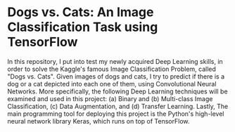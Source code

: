 # Dogs vs. Cats: An Image Classification Task using TensorFlow

In this repository, I put into test my newly acquired Deep Learning skills, in order to solve the Kaggle's famous Image Classification Problem, called "Dogs vs. Cats". Given images of dogs and cats, I try to predict if there is a dog or a cat depicted into each one of them, using Convolutional Neural Networks. More specifically, the following Deep Learning techniques will be examined and used in this project: (a) Binary and (b) Multi-class Image Classification, (c) Data Augmentation, and (d) Transfer Learning. Lastly, The main programming tool for deploying this project is the Python's high-level neural network library Keras, which runs on top of TensorFlow.
